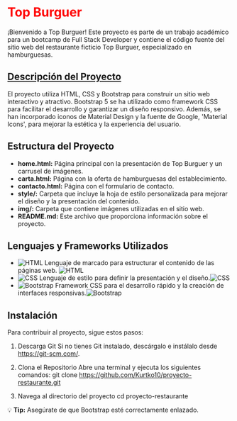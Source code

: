 # <font color="red">Top Burguer</font>
¡Bienvenido a Top Burguer! Este proyecto es parte de un trabajo académico para un bootcamp de Full Stack Developer y contiene el código fuente del sitio web del restaurante ficticio Top Burguer, especializado en hamburguesas.

## <ins> Descripción del Proyecto</ins>

El proyecto utiliza HTML, CSS y Bootstrap para construir un sitio web interactivo y atractivo. Bootstrap 5 se ha utilizado como framework CSS para facilitar el desarrollo y garantizar un diseño responsivo. Además, se han incorporado iconos de Material Design y la fuente de Google, 'Material Icons', para mejorar la estética y la experiencia del usuario.

## Estructura del Proyecto

- **home.html:** Página principal con la presentación de Top Burguer y un carrusel de imágenes.
- **carta.html:** Página con la oferta de hamburguesas del establecimiento.
- **contacto.html:** Página con el formulario de contacto.
- **style/:** Carpeta que incluye la hoja de estilo personalizada para mejorar el diseño y la presentación del contenido.
- **img/:** Carpeta que contiene imágenes utilizadas en el sitio web.
- **README.md:** Este archivo que proporciona información sobre el proyecto.

## Lenguajes y Frameworks Utilizados

- ![HTML](https://img.shields.io/badge/HTML-5-orange) Lenguaje de marcado para estructurar el contenido de las páginas web. ![HTML](https://camo.githubusercontent.com/67d051f1cde036b0a277026c6342e0f990c88e49562337ec5af92742df91cea3/68747470733a2f2f6861636b6d642e696f2f5f75706c6f6164732f486b773674667376702e706e67)
- ![CSS](https://img.shields.io/badge/CSS-3-blue) Lenguaje de estilo para definir la presentación y el diseño.![CSS](https://camo.githubusercontent.com/166a4aef0c3e07286bb0fc1c5422b16a783de5a17bcd506d215b6dcb110b2d5e/68747470733a2f2f6861636b6d642e696f2f5f75706c6f6164732f534a753374666f50542e706e67)
- ![Bootstrap](https://img.shields.io/badge/Bootstrap-5-purple) Framework CSS para el desarrollo rápido y la creación de interfaces responsivas.![Bootstrap](https://camo.githubusercontent.com/081dcb5f7314f6b184fcbb1a1ccbec1a5a3b7b85e3e757218bbfe11fc9eb47c3/68747470733a2f2f6861636b6d642e696f2f5f75706c6f6164732f53797463457a6950702e706e67)

## Instalación

Para contribuir al proyecto, sigue estos pasos:

1. Descarga Git
Si no tienes Git instalado, descárgalo e instálalo desde https://git-scm.com/.

2. Clona el Repositorio
Abre una terminal y ejecuta los siguientes comandos:
git clone https://github.com/Kurtko10/proyecto-restaurante.git

3.  Navega al directorio del proyecto
cd proyecto-restaurante

:bulb: **Tip:** Asegúrate de que Bootstrap esté correctamente enlazado.
